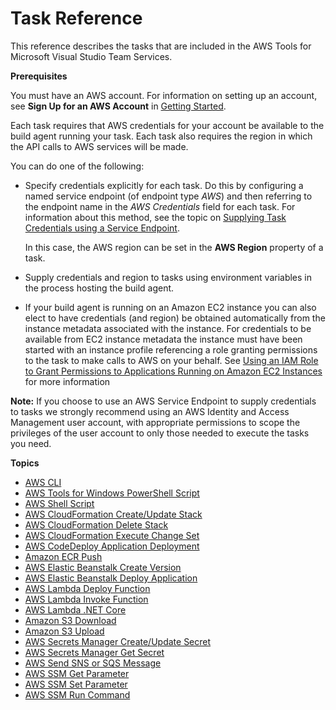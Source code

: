 # Task Reference<a name="task-reference"></a>

This reference describes the tasks that are included in the AWS Tools for Microsoft Visual Studio Team Services\.<a name="task-prerequisites"></a>

 **Prerequisites** 

You must have an AWS account\. For information on setting up an account, see **Sign Up for an AWS Account** in [Getting Started](getting-started.md)\.

Each task requires that AWS credentials for your account be available to the build agent running your task\. Each task also requires the region in which the API calls to AWS services will be made\.

You can do one of the following:
+ Specify credentials explicitly for each task\. Do this by configuring a named service endpoint \(of endpoint type *AWS*\) and then referring to the endpoint name in the *AWS Credentials* field for each task\. For information about this method, see the topic on [Supplying Task Credentials using a Service Endpoint](getting-started.md#supplying-task-credentials-using-a-service-endpoint)\.

  In this case, the AWS region can be set in the **AWS Region** property of a task\.
+ Supply credentials and region to tasks using environment variables in the process hosting the build agent\.
+ If your build agent is running on an Amazon EC2 instance you can also elect to have credentials \(and region\) be obtained automatically from the instance metadata associated with the instance\. For credentials to be available from EC2 instance metadata the instance must have been started with an instance profile referencing a role granting permissions to the task to make calls to AWS on your behalf\. See [Using an IAM Role to Grant Permissions to Applications Running on Amazon EC2 Instances](https://docs.aws.amazon.com/IAM/latest/UserGuide/id_roles_use_switch-role-ec2.html) for more information

 **Note:** If you choose to use an AWS Service Endpoint to supply credentials to tasks we strongly recommend using an AWS Identity and Access Management user account, with appropriate permissions to scope the privileges of the user account to only those needed to execute the tasks you need\.

**Topics**
+ [AWS CLI](aws-cli.md)
+ [AWS Tools for Windows PowerShell Script](awspowershell-module-script.md)
+ [AWS Shell Script](awsshell.md)
+ [AWS CloudFormation Create/Update Stack](cloudformation-create-update.md)
+ [AWS CloudFormation Delete Stack](cloudformation-delete-stack.md)
+ [AWS CloudFormation Execute Change Set](cloudformation-execute-changeset.md)
+ [AWS CodeDeploy Application Deployment](codedeploy-deployment.md)
+ [Amazon ECR Push](ecr-pushimage.md)
+ [AWS Elastic Beanstalk Create Version](elastic-beanstalk-createversion.md)
+ [AWS Elastic Beanstalk Deploy Application](elastic-beanstalk-deploy.md)
+ [AWS Lambda Deploy Function](lambda-deploy.md)
+ [AWS Lambda Invoke Function](lambda-invoke.md)
+ [AWS Lambda \.NET Core](lambda-netcore-deploy.md)
+ [Amazon S3 Download](s3-download.md)
+ [Amazon S3 Upload](s3-upload.md)
+ [AWS Secrets Manager Create/Update Secret](secretsmanager-create-update.md)
+ [AWS Secrets Manager Get Secret](secretsmanager-getsecret.md)
+ [AWS Send SNS or SQS Message](send-message.md)
+ [AWS SSM Get Parameter](systemsmanager-getparameter.md)
+ [AWS SSM Set Parameter](systemsmanager-setparameter.md)
+ [AWS SSM Run Command](systemsmanager-runcommand.md)